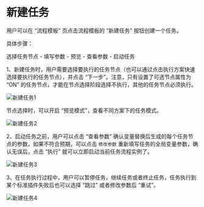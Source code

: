 # 新建任务 

用户可以在 “流程模板” 页点击流程模板的 “新建任务” 按钮创建一个任务。

具体步骤：

选择任务节点 - 填写参数 - 预览 - 查看参数 - 启动任务

1、新建任务时，用户需要选择要执行的任务节点（也可以通过点击执行方案快速选择要执行的任务节点），并点击 “下一步”。注意，只有设置了可选节点属性为 “ON” 的任务节点，才能在节点选择阶段选择不执行，其他的任务节点必须执行。

![新建任务1](../assets/新建任务1.png)

节点选择时，可以开启 “预览模式”，查看不同方案下的任务模式。

![新建任务2](../assets/新建任务2.png)

2、启动任务之前，用户可以点击 “查看参数” 确认变量替换后生成的每个任务节点的参数，如果不符合预期，可以点击 `修改参数` 重新填写任务的全局变量参数，确认无误后，点击 “执行” 就可以立即启动当前任务流程实例了。

![新建任务3](../assets/新建任务3.png)

3、在任务执行过程中，用户可以暂停任务，继续任务或者终止任务，任务执行到某个标准插件失败后也可以选择 “跳过” 或者修改参数后 “重试”。

![新建任务4](../assets/新建任务4.png)
